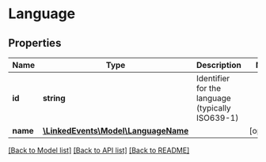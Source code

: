 # Language

## Properties
Name | Type | Description | Notes
------------ | ------------- | ------------- | -------------
**id** | **string** | Identifier for the language (typically ISO639-1) | 
**name** | [**\LinkedEvents\Model\LanguageName**](LanguageName.md) |  | [optional] 

[[Back to Model list]](../README.md#documentation-for-models) [[Back to API list]](../README.md#documentation-for-api-endpoints) [[Back to README]](../README.md)



